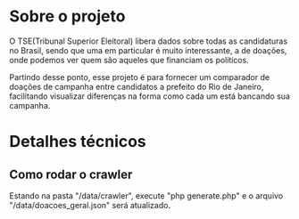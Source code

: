 # Sobre o projeto

O TSE(Tribunal Superior Eleitoral) libera dados sobre todas as candidaturas no Brasil, sendo que uma em particular
é muito interessante, a de doações, onde podemos ver quem são aqueles que financiam os políticos.

Partindo desse ponto, esse projeto é para fornecer um comparador de doações de campanha entre candidatos a prefeito
do Rio de Janeiro, facilitando visualizar diferenças na forma como cada um está bancando sua campanha.

# Detalhes técnicos

## Como rodar o crawler
Estando na pasta "/data/crawler", execute "php generate.php" e o arquivo "/data/doacoes_geral.json" será atualizado.
